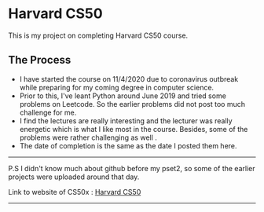 # Harvard CS50
This is my project on completing Harvard CS50 course.

## The Process

* I have started the course on 11/4/2020 due to coronavirus outbreak while preparing for my coming degree in computer science.
* Prior to this, I've leant Python around June 2019 and tried some problems on Leetcode. So the earlier problems did not post too much 
  challenge for me. 
* I find the lectures are really interesting and the lecturer was really energetic which is what I like most in the course. Besides, 
  some of the problems were rather challenging as well .
* The date of completion is the same as the date I posted them here.
  
  
***
  P.S I didn't know much about github before my pset2, so some of the earlier projects were uploaded around that day.
  
  Link to website of CS50x : [Harvard CS50](https://cs50.harvard.edu/x/2020/)
***

